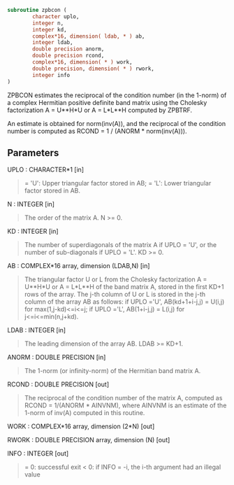 ```fortran
subroutine zpbcon (
        character uplo,
        integer n,
        integer kd,
        complex*16, dimension( ldab, * ) ab,
        integer ldab,
        double precision anorm,
        double precision rcond,
        complex*16, dimension( * ) work,
        double precision, dimension( * ) rwork,
        integer info
)
```

ZPBCON estimates the reciprocal of the condition number (in the
1-norm) of a complex Hermitian positive definite band matrix using
the Cholesky factorization A = U\*\*H\*U or A = L\*L\*\*H computed by
ZPBTRF.

An estimate is obtained for norm(inv(A)), and the reciprocal of the
condition number is computed as RCOND = 1 / (ANORM \* norm(inv(A))).

## Parameters
UPLO : CHARACTER\*1 [in]
> = 'U':  Upper triangular factor stored in AB;
> = 'L':  Lower triangular factor stored in AB.

N : INTEGER [in]
> The order of the matrix A.  N >= 0.

KD : INTEGER [in]
> The number of superdiagonals of the matrix A if UPLO = 'U',
> or the number of sub-diagonals if UPLO = 'L'.  KD >= 0.

AB : COMPLEX\*16 array, dimension (LDAB,N) [in]
> The triangular factor U or L from the Cholesky factorization
> A = U\*\*H\*U or A = L\*L\*\*H of the band matrix A, stored in the
> first KD+1 rows of the array.  The j-th column of U or L is
> stored in the j-th column of the array AB as follows:
> if UPLO ='U', AB(kd+1+i-j,j) = U(i,j) for max(1,j-kd)<=i<=j;
> if UPLO ='L', AB(1+i-j,j)    = L(i,j) for j<=i<=min(n,j+kd).

LDAB : INTEGER [in]
> The leading dimension of the array AB.  LDAB >= KD+1.

ANORM : DOUBLE PRECISION [in]
> The 1-norm (or infinity-norm) of the Hermitian band matrix A.

RCOND : DOUBLE PRECISION [out]
> The reciprocal of the condition number of the matrix A,
> computed as RCOND = 1/(ANORM \* AINVNM), where AINVNM is an
> estimate of the 1-norm of inv(A) computed in this routine.

WORK : COMPLEX\*16 array, dimension (2\*N) [out]

RWORK : DOUBLE PRECISION array, dimension (N) [out]

INFO : INTEGER [out]
> = 0:  successful exit
> < 0:  if INFO = -i, the i-th argument had an illegal value

